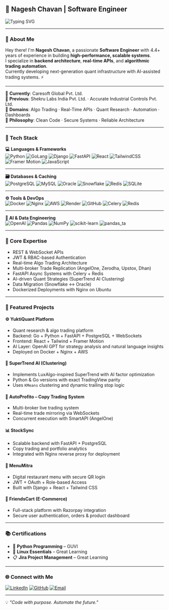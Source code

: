 ## 🚀 Nagesh Chavan | Software Engineer  

![Typing SVG](https://readme-typing-svg.herokuapp.com?font=Fira+Code&weight=600&size=22&pause=1000&color=00B2FF&vCenter=true&width=650&lines=Software+Engineer;Backend+%7C+APIs+%7C+Realtime+Systems;Algo+Trading+%26+Quant+Automation;Optimizing+Backend+Performance+%F0%9F%94%A5)

---

### 🌟 About Me
Hey there! I'm **Nagesh Chavan**, a passionate **Software Engineer** with 4.4+ years of experience in building **high-performance, scalable systems**.  
I specialize in **backend architecture**, **real-time APIs**, and **algorithmic trading automation**.  
Currently developing next-generation quant infrastructure with AI-assisted trading systems. ⚡  

---

🔹 **Currently**: Caresoft Global Pvt. Ltd.  
🔹 **Previous**: Shekru Labs India Pvt. Ltd. · Accurate Industrial Controls Pvt. Ltd.  
🔹 **Domains**: Algo Trading · Real-Time APIs · Quant Research · Automation · Dashboards  
🔹 **Philosophy**: Clean Code · Secure Systems · Reliable Architecture  

---

### 🔧 Tech Stack

**💻 Languages & Frameworks**  
![Python](https://img.shields.io/badge/Python-3776AB?style=for-the-badge&logo=python&logoColor=white)
![GoLang](https://img.shields.io/badge/Go-00ADD8?style=for-the-badge&logo=go&logoColor=white)
![Django](https://img.shields.io/badge/Django-092E20?style=for-the-badge&logo=django&logoColor=white)
![FastAPI](https://img.shields.io/badge/FastAPI-009688?style=for-the-badge&logo=fastapi&logoColor=white)
![React](https://img.shields.io/badge/React-20232A?style=for-the-badge&logo=react&logoColor=61DAFB)
![TailwindCSS](https://img.shields.io/badge/TailwindCSS-06B6D4?style=for-the-badge&logo=tailwindcss&logoColor=white)
![Framer Motion](https://img.shields.io/badge/FramerMotion-E600F7?style=for-the-badge&logo=framer&logoColor=white)
![JavaScript](https://img.shields.io/badge/JavaScript-F7DF1E?style=for-the-badge&logo=javascript&logoColor=black)

---

**🗃️ Databases & Caching**  
![PostgreSQL](https://img.shields.io/badge/PostgreSQL-336791?style=for-the-badge&logo=postgresql&logoColor=white)
![MySQL](https://img.shields.io/badge/MySQL-4479A1?style=for-the-badge&logo=mysql&logoColor=white)
![Oracle](https://img.shields.io/badge/Oracle-F80000?style=for-the-badge&logo=oracle&logoColor=white)
![Snowflake](https://img.shields.io/badge/Snowflake-29B5E8?style=for-the-badge&logo=snowflake&logoColor=white)
![Redis](https://img.shields.io/badge/Redis-DC382D?style=for-the-badge&logo=redis&logoColor=white)
![SQLite](https://img.shields.io/badge/SQLite-003B57?style=for-the-badge&logo=sqlite&logoColor=white)

---

**⚙️ Tools & DevOps**  
![Docker](https://img.shields.io/badge/Docker-2496ED?style=for-the-badge&logo=docker&logoColor=white)
![Nginx](https://img.shields.io/badge/Nginx-009639?style=for-the-badge&logo=nginx&logoColor=white)
![AWS](https://img.shields.io/badge/AWS-FF9900?style=for-the-badge&logo=amazonaws&logoColor=white)
![Render](https://img.shields.io/badge/Render-46E3B7?style=for-the-badge&logo=render&logoColor=black)
![GitHub](https://img.shields.io/badge/GitHub-181717?style=for-the-badge&logo=github&logoColor=white)
![Celery](https://img.shields.io/badge/Celery-37814A?style=for-the-badge&logo=celery&logoColor=white)
![Redis](https://img.shields.io/badge/Redis-DC382D?style=for-the-badge&logo=redis&logoColor=white)

---

**🤖 AI & Data Engineering**  
![OpenAI](https://img.shields.io/badge/OpenAI-412991?style=for-the-badge&logo=openai&logoColor=white)
![Pandas](https://img.shields.io/badge/Pandas-150458?style=for-the-badge&logo=pandas&logoColor=white)
![NumPy](https://img.shields.io/badge/NumPy-013243?style=for-the-badge&logo=numpy&logoColor=white)
![scikit-learn](https://img.shields.io/badge/scikit--learn-F7931E?style=for-the-badge&logo=scikitlearn&logoColor=white)
![pandas_ta](https://img.shields.io/badge/pandas_ta-0A0A0A?style=for-the-badge&logo=pandas&logoColor=white)

---

### 🧩 Core Expertise
- REST & WebSocket APIs  
- JWT & RBAC-based Authentication  
- Real-time Algo Trading Architecture  
- Multi-broker Trade Replication (AngelOne, Zerodha, Upstox, Dhan)  
- FastAPI Async Systems with Celery + Redis  
- AI-driven Quant Strategies (SuperTrend AI Clustering)  
- Data Migration (Snowflake ↔ Oracle)  
- Dockerized Deployments with Nginx on Ubuntu  

---

### 💼 Featured Projects

#### ⚙️ **YuktiQuant Platform**
- Quant research & algo trading platform  
- Backend: Go + Python + FastAPI + PostgreSQL + WebSockets  
- Frontend: React + Tailwind + Framer Motion  
- AI Layer: OpenAI GPT for strategy analysis and natural language insights  
- Deployed on Docker + Nginx + AWS  

#### 🧠 **SuperTrend AI (Clustering)**
- Implements LuxAlgo-inspired SuperTrend with AI factor optimization  
- Python & Go versions with exact TradingView parity  
- Uses `KMeans` clustering and dynamic trailing stop logic  

#### 🔁 **AutoProfito – Copy Trading System**
- Multi-broker live trading system  
- Real-time trade mirroring via WebSockets  
- Concurrent execution with SmartAPI (AngelOne)  

#### 📊 **StockSync**
- Scalable backend with FastAPI + PostgreSQL  
- Copy trading and portfolio analytics  
- Integrated with Nginx reverse proxy for deployment  

#### 🧾 **MenuMitra**
- Digital restaurant menu with secure QR login  
- JWT + OAuth + Role-based Access  
- Built with Django + React + Tailwind CSS  

#### 🛒 **FriendsCart (E-Commerce)**
- Full-stack platform with Razorpay integration  
- Secure user authentication, orders & product dashboard  

---

### 📚 Certifications
- 🧠 **Python Programming** – GUVI  
- 🐧 **Linux Essentials** – Great Learning  
- 📋 **Jira Project Management** – Great Learning  

---

### 🌐 Connect with Me

[![LinkedIn](https://img.shields.io/badge/LinkedIn-0A66C2?style=for-the-badge&logo=linkedin&logoColor=white)](http://www.linkedin.com/in/nagesh-chavan-878b742b7)
[![GitHub](https://img.shields.io/badge/GitHub-181717?style=for-the-badge&logo=github&logoColor=white)](https://github.com/nagesh882)
[![Email](https://img.shields.io/badge/Email-D14836?style=for-the-badge&logo=gmail&logoColor=white)](mailto:nageshchavan0802@gmail.com)

---

💡 *"Code with purpose. Automate the future."*  
